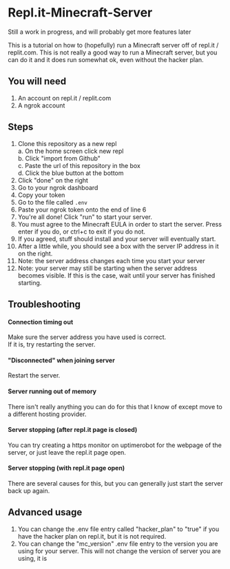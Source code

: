 # Repl.it-Minecraft-Server
Still a work in progress, and will probably get more features later

This is a tutorial on how to (hopefully) run a Minecraft server off of repl.it / replit.com. This is not really a good way to run a Minecraft server, but you can do it and it does run somewhat ok, even without the hacker plan.

## You will need
1. An account on repl.it / replit.com
2. A ngrok account

## Steps
1. Clone this repository as a new repl<br>
    a. On the home screen click new repl<br>
    b. Click "import from Github"<br>
    c. Paste the url of this repository in the box<br>
    d. Click the blue button at the bottom<br>
2. Click "done" on the right
3. Go to your ngrok dashboard
4. Copy your token
5. Go to the file called `.env`
6. Paste your ngrok token onto the end of line 6
7. You're all done! Click "run" to start your server. 
8. You must agree to the Minecraft EULA in order to start the server. Press enter if you do, or ctrl+c to exit if you do not.
9. If you agreed, stuff should install and your server will eventually start.
10. After a little while, you should see a box with the server IP address in it on the right.
11. Note: the server address changes each time you start your server
12. Note: your server may still be starting when the server address becomes visible. If this is the case, wait until your server has finished starting.

## Troubleshooting
#### Connection timing out
Make sure the server address you have used is correct.<br>
If it is, try restarting the server.

#### "Disconnected" when joining server
Restart the server.

#### Server running out of memory
There isn't really anything you can do for this that I know of except move to a different hosting provider.

#### Server stopping (after repl.it page is closed)
You can try creating a https monitor on uptimerobot for the webpage of the server, or just leave the repl.it page open.

#### Server stopping (with repl.it page open)
There are several causes for this, but you can generally just start the server back up again.

## Advanced usage
1. You can change the .env file entry called "hacker_plan" to "true" if you have the hacker plan on repl.it, but it is not required.
2. You can change the "mc_version" .env file entry to the version you are using for your server. This will not change the version of server you are using, it is 
